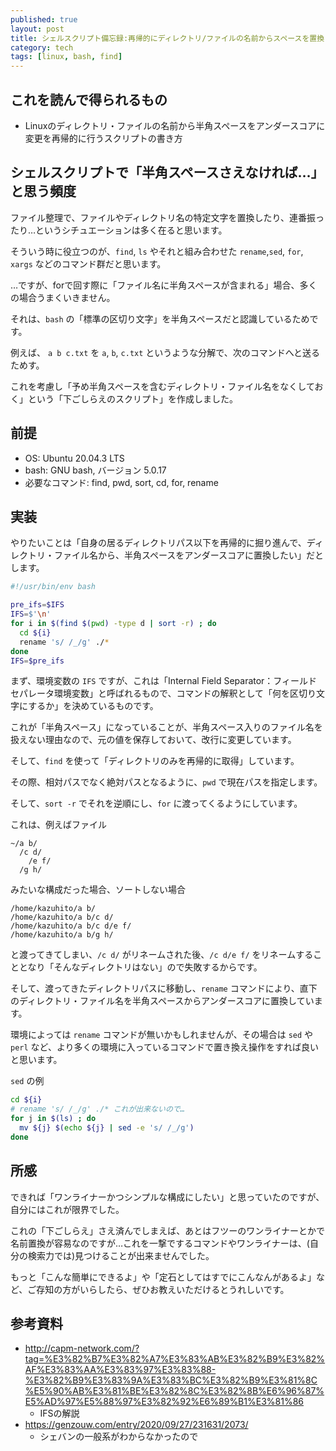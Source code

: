 ```yaml
---
published: true
layout: post
title: シェルスクリプト備忘録:再帰的にディレクトリ/ファイルの名前からスペースを置換しする
category: tech
tags: [linux, bash, find]
---
```


## これを読んで得られるもの

- Linuxのディレクトリ・ファイルの名前から半角スペースをアンダースコアに変更を再帰的に行うスクリプトの書き方

## シェルスクリプトで「半角スペースさえなければ…」と思う頻度

ファイル整理で、ファイルやディレクトリ名の特定文字を置換したり、連番振ったり…というシチュエーションは多く在ると思います。

そういう時に役立つのが、`find`, `ls` やそれと組み合わせた `rename`,`sed`, `for`, `xargs` などのコマンド群だと思います。

…ですが、forで回す際に「ファイル名に半角スペースが含まれる」場合、多くの場合うまくいきません。

それは、`bash` の「標準の区切り文字」を半角スペースだと認識しているためです。

例えば、 `a b c.txt` を `a`, `b`, `c.txt`  というような分解で、次のコマンドへと送るためす。

これを考慮し「予め半角スペースを含むディレクトリ・ファイル名をなくしておく」という「下ごしらえのスクリプト」を作成しました。


## 前提

- OS: Ubuntu 20.04.3 LTS
- bash: GNU bash, バージョン 5.0.17
- 必要なコマンド: find, pwd, sort, cd, for, rename

## 実装

やりたいことは「自身の居るディレクトリパス以下を再帰的に掘り進んで、ディレクトリ・ファイル名から、半角スペースをアンダースコアに置換したい」だとします。

```bash
#!/usr/bin/env bash

pre_ifs=$IFS
IFS=$'\n'
for i in $(find $(pwd) -type d | sort -r) ; do
  cd ${i}
  rename 's/ /_/g' ./*
done 
IFS=$pre_ifs
```

まず、環境変数の `IFS` ですが、これは「Internal Field Separator：フィールドセパレータ環境変数」と呼ばれるもので、コマンドの解釈として「何を区切り文字にするか」を決めているものです。

これが「半角スペース」になっていることが、半角スペース入りのファイル名を扱えない理由なので、元の値を保存しておいて、改行に変更しています。

そして、`find` を使って「ディレクトリのみを再帰的に取得」しています。

その際、相対パスでなく絶対パスとなるように、`pwd` で現在パスを指定します。

そして、`sort -r` でそれを逆順にし、`for` に渡ってくるようにしています。

これは、例えばファイル

```
~/a b/
  /c d/
    /e f/
  /g h/ 
```

みたいな構成だった場合、ソートしない場合

```
/home/kazuhito/a b/
/home/kazuhito/a b/c d/
/home/kazuhito/a b/c d/e f/
/home/kazuhito/a b/g h/
```

と渡ってきてしまい、`/c d/` がリネームされた後、`/c d/e f/` をリネームすることとなり「そんなディレクトリはない」ので失敗するからです。

そして、渡ってきたディレクトリパスに移動し、`rename` コマンドにより、直下のディレクトリ・ファイル名を半角スペースからアンダースコアに置換しています。


環境によっては `rename` コマンドが無いかもしれませんが、その場合は `sed` や `perl` など、より多くの環境に入っているコマンドで置き換え操作をすれば良いと思います。

`sed` の例

```bash
cd ${i}
# rename 's/ /_/g' ./* これが出来ないので…
for j in $(ls) ; do
  mv ${j} $(echo ${j} | sed -e 's/ /_/g')
done
```

## 所感

できれば「ワンライナーかつシンプルな構成にしたい」と思っていたのですが、自分にはこれが限界でした。

これの「下ごしらえ」さえ済んでしまえば、あとはフツーのワンライナーとかで名前置換が容易なのですが…これを一撃でするコマンドやワンライナーは、(自分の検索力では)見つけることが出来ませんでした。

もっと「こんな簡単にできるよ」や「定石としてはすでにこんなんがあるよ」など、ご存知の方がいらしたら、ぜひお教えいただけるとうれしいです。


## 参考資料


- <http://capm-network.com/?tag=%E3%82%B7%E3%82%A7%E3%83%AB%E3%82%B9%E3%82%AF%E3%83%AA%E3%83%97%E3%83%88-%E3%82%B9%E3%83%9A%E3%83%BC%E3%82%B9%E3%81%8C%E5%90%AB%E3%81%BE%E3%82%8C%E3%82%8B%E6%96%87%E5%AD%97%E5%88%97%E3%82%92%E6%89%B1%E3%81%86>
  - IFSの解説
- <https://genzouw.com/entry/2020/09/27/231631/2073/>
  - シェバンの一般系がわからなかったので
